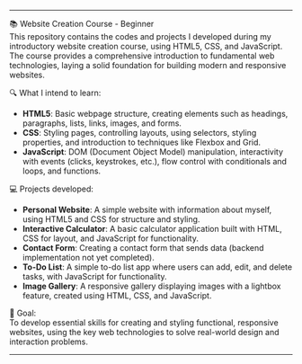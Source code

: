 _______________________________________________________________________________________________________________________________________________
📚 Website Creation Course - Beginner  
This repository contains the codes and projects I developed during my introductory website creation course,
using HTML5, CSS, and JavaScript. The course provides a comprehensive introduction to fundamental web technologies, 
laying a solid foundation for building modern and responsive websites.  

🔍 What I intend to learn:  
- **HTML5**: Basic webpage structure, creating elements such as headings, paragraphs, lists, links, images, and forms.  
- **CSS**: Styling pages, controlling layouts, using selectors, styling properties, and introduction to techniques like Flexbox and Grid.  
- **JavaScript**: DOM (Document Object Model) manipulation, interactivity with events (clicks, keystrokes, etc.), flow control with conditionals and loops, and functions.  

💻 Projects developed:  
- **Personal Website**: A simple website with information about myself, using HTML5 and CSS for structure and styling.  
- **Interactive Calculator**: A basic calculator application built with HTML, CSS for layout, and JavaScript for functionality.  
- **Contact Form**: Creating a contact form that sends data (backend implementation not yet completed).  
- **To-Do List**: A simple to-do list app where users can add, edit, and delete tasks, with JavaScript for functionality.  
- **Image Gallery**: A responsive gallery displaying images with a lightbox feature, created using HTML, CSS, and JavaScript.  

🎯 Goal:  
To develop essential skills for creating and styling functional, responsive websites, 
using the key web technologies to solve real-world design and interaction problems.  
_______________________________________________________________________________________________________________________________________________

